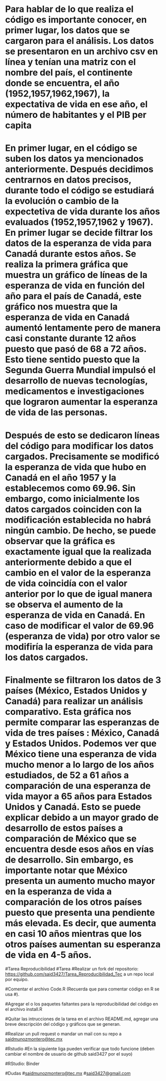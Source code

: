 # Para hablar de lo que realiza el código es importante conocer, en primer lugar, los datos que se cargaron para el análisis. Los datos se presentaron en un archivo csv en línea y tenían una matriz con el nombre del país, el continente donde se encuentra, el año (1952,1957,1962,1967), la expectativa de vida en ese año,  el número de habitantes y el PIB per capita

# En primer lugar, en el código se suben los datos ya mencionados anteriormente. Después decidimos centrarnos en datos precisos, durante todo el código se estudiará la evolución o cambio de la expectetiva de vida durante los años evaluados (1952,1957,1962 y 1967). En primer lugar se decide filtrar los datos de la esperanza de vida para Canadá durante estos años. Se realiza la primera gráfica que muestra un gráfico de líneas de la esperanza de vida en función del año para el país de Canadá, este gráfico nos muestra que la esperanza de vida en Canadá aumentó lentamente pero de manera casi constante durante 12 años puesto que pasó de 68 a 72 años. Esto tiene sentido puesto que la Segunda Guerra Mundial impulsó el desarrollo de nuevas tecnologías, medicamentos e investigaciones que lograron aumentar la esperanza de vida de las personas. 
# Después de esto se dedicaron líneas del código para modificar los datos cargados.  Precisamente se modificó la esperanza de vida que hubo en Canadá en el año 1957 y la establecemos como 69.96. Sin embargo, como inicialmente los datos cargados coinciden con la modificación establecida no habrá ningún cambio. De hecho, se puede observar que la gráfica es exactamente igual que la realizada anteriormente debido a que el cambio en el valor de la esperanza de vida coincidía con el valor anterior por lo que de igual manera se observa el aumento de la esperanza de vida en Canadá. En caso de modificar el valor de 69.96 (esperanza de vida) por otro valor se modifiría la esperanza de vida para los datos cargados.
# Finalmente se filtraron los datos de 3 países (México, Estados Unidos y Canadá) para realizar un análisis comparativo. Esta gráfica nos permite comparar las esperanzas de vida de tres países : México, Canadá y Estados Unidos. Podemos ver que México tiene una esperanza de vida mucho menor a lo largo de los años estudiados, de 52 a 61 años a comparación de una esperanza de vida mayor a 65 años para Estados Unidos y Canadá. Esto se puede explicar debido a un mayor grado de desarrollo de estos países a comparación de México que se encuentra desde esos años en vías de desarrollo. Sin embargo, es importante notar que México presenta un aumento  mucho mayor en la esperanza de vida a comparación de los otros países puesto que presenta una pendiente más elevada. Es decir, que aumenta en casi 10 años mientras que los otros países aumentan su esperanza de vida en 4-5 años. 

#Tarea Reproducibilidad
#Tarea
#Realizar un fork del repositorio: https://github.com/said3427/Tarea_Reproducibilidad_Tec a un repo local por equipo.

#Comentar el archivo Code.R (Recuerda que para comentar código en R se usa #).

#Agregar el o los paquetes faltantes para la reproducibilidad del código en el archivo install.R

#Quitar las intrucciones de la tarea en el archivo README.md, agregar una breve descripción del código y gráficos que se generan.

#Realizar un pull request o mandar un mail con su repo a saidmunozmontero@tec.mx

#Rstudio
#En la siguiente liga pueden verificar que todo funcione (deben cambiar el nombre de usuario de github said3427 por el suyo)

#RStudio: Binder

#Dudas
#saidmunozmontero@tec.mx
#said3427@gmail.com


